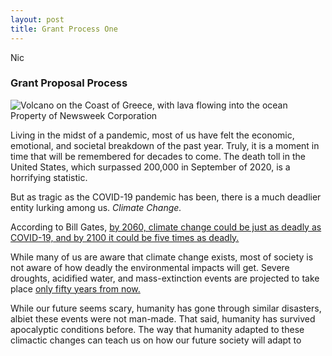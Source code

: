 ```yaml
---
layout: post
title: Grant Process One
---
```

Nic

### Grant Proposal Process

![Volcano on the Coast of Greece, with lava flowing into the ocean](https://nicpol16.github.io/Nic-Pol/images/lava.jpg)
Property of Newsweek Corporation

Living in the midst of a pandemic, most of us have felt the economic, emotional, and societal breakdown of the past year. Truly, it is a moment in time that will be remembered for decades to come. The death toll in the United States, which surpassed 200,000 in September of 2020, is a horrifying statistic. 

But as tragic as the COVID-19 pandemic has been, there is a much deadlier entity lurking among us. *Climate Change.*

According to Bill Gates, [by 2060, climate change could be just as deadly as COVID-19, and by 2100 it could be five times as deadly.](https://www.gatesnotes.com/Energy/Climate-and-COVID-19)

While many of us are aware that climate change exists, most of society is not aware of how deadly the environmental impacts will get. Severe droughts, acidified water, and mass-extinction events are projected to take place [only fifty years from now.](https://www.globalcitizen.org/de/content/half-earths-species-extinct-2050/) 

While our future seems scary, humanity has gone through similar disasters, albiet these events were not man-made. That said, humanity has survived apocalyptic conditions before. The way that humanity adapted to these climactic changes can teach us on how our future society will adapt to 
